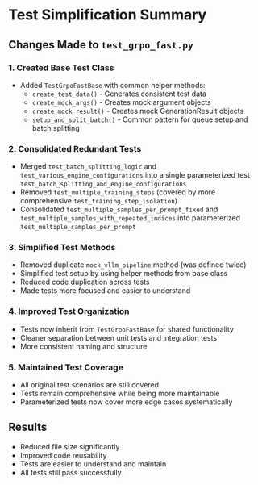 # Test Simplification Summary

## Changes Made to `test_grpo_fast.py`

### 1. Created Base Test Class
- Added `TestGrpoFastBase` with common helper methods:
  - `create_test_data()` - Generates consistent test data
  - `create_mock_args()` - Creates mock argument objects
  - `create_mock_result()` - Creates mock GenerationResult objects
  - `setup_and_split_batch()` - Common pattern for queue setup and batch splitting

### 2. Consolidated Redundant Tests
- Merged `test_batch_splitting_logic` and `test_various_engine_configurations` into a single parameterized test `test_batch_splitting_and_engine_configurations`
- Removed `test_multiple_training_steps` (covered by more comprehensive `test_training_step_isolation`)
- Consolidated `test_multiple_samples_per_prompt_fixed` and `test_multiple_samples_with_repeated_indices` into parameterized `test_multiple_samples_per_prompt`

### 3. Simplified Test Methods
- Removed duplicate `mock_vllm_pipeline` method (was defined twice)
- Simplified test setup by using helper methods from base class
- Reduced code duplication across tests
- Made tests more focused and easier to understand

### 4. Improved Test Organization
- Tests now inherit from `TestGrpoFastBase` for shared functionality
- Cleaner separation between unit tests and integration tests
- More consistent naming and structure

### 5. Maintained Test Coverage
- All original test scenarios are still covered
- Tests remain comprehensive while being more maintainable
- Parameterized tests now cover more edge cases systematically

## Results
- Reduced file size significantly
- Improved code reusability
- Tests are easier to understand and maintain
- All tests still pass successfully